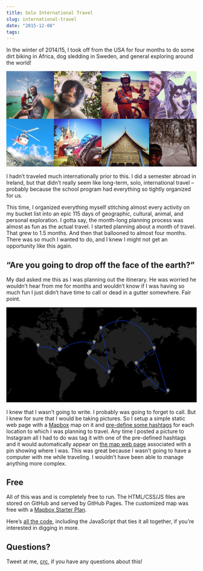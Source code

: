 ```yaml
---
title: Solo International Travel
slug: international-travel
date: "2015-12-08"
tags:
---
```


In the winter of 2014/15, I took off from the USA for four months to do some dirt biking in Africa, dog sledding in Sweden, and general exploring around the world!

![Travel Images Mosaic](travel-mosaic.jpg)

I hadn’t traveled much internationally prior to this. I did a semester abroad in Ireland, but that didn’t really seem like long-term, solo, international travel – probably because the school program had everything so tightly organized for us.

This time, I organized everything myself stitching almost every activity on my bucket list into an epic 115 days of geographic, cultural, animal, and personal exploration. I gotta say, the month-long planning process was almost as fun as the actual travel. I started planning about a month of travel. That grew to 1.5 months. And then that ballooned to almost four months. There was so much I wanted to do, and I knew I might not get an opportunity like this again.

## “Are you going to drop off the face of the earth?”

My dad asked me this as I was planning out the itinerary. He was worried he wouldn’t hear from me for months and wouldn’t know if I was having so much fun I just didn’t have time to call or dead in a gutter somewhere. Fair point.

![Map of my travel route](travel-map.png)

I knew that I wasn’t going to write. I probably was going to forget to call. But I knew for sure that I would be taking pictures. So I setup a simple static web page with a [Mapbox](https://www.mapbox.com/) map on it and [pre-define some hashtags](https://github.com/crcastle/crcastle.github.io/blob/master/travel/markers.csv) for each location to which I was planning to travel. Any time I posted a picture to Instagram all I had to do was tag it with one of the pre-defined hashtags and it would automatically appear on [the map web page](https://crc.io/travel/) associated with a pin showing where I was. This was great because I wasn’t going to have a computer with me while traveling. I wouldn’t have been able to manage anything more complex.

## Free

All of this was and is completely free to run. The HTML/CSS/JS files are stored on GitHub and served by GitHub Pages. The customized map was free with a [Mapbox Starter Plan](https://www.mapbox.com/pricing/).

Here’s [all the code](https://github.com/crcastle/crcastle.github.io/tree/master/travel), including the JavaScript that ties it all together, if you’re interested in digging in more.

## Questions?

Tweet at me, [crc](https://twitter.com/crc), if you have any questions about this!